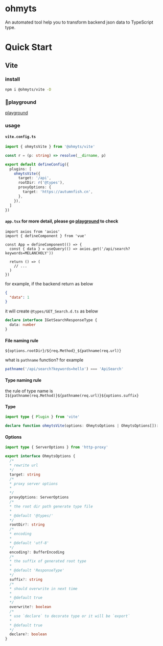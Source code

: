 # ohmyts

An automated tool help you to transform backend json data to TypeScript type.


# Quick Start

## Vite

### install
```bash
npm i @ohmyts/vite -D
```

### 🤽playground
[playground](https://stackblitz.com/edit/vitejs-vite-e1juy2?file=vite.config.ts&terminal=dev)

### usage

#### `vite.config.ts`
```ts
import { ohmytsVite } from '@ohmyts/vite'

const r = (p: string) => resolve(__dirname, p)

export default defineConfig({
  plugins: [
    ohmytsVite({
      target: '/api',
      rootDir: r('@types'),
      proxyOptions: {
        target: 'https://autumnfish.cn',
      },
    }),
  ]
})
```

#### `app.tsx` for more detail, please go [playground](https://stackblitz.com/edit/vitejs-vite-e1juy2?file=vite.config.ts&terminal=dev) to check
```tsx
import axios from 'axios'
import { defineComponent } from 'vue'

const App = defineComponent(() => {
  const { data } = useQuery(() => axios.get('/api/search?keywords=MELANCHOLY'))

  return () => (
    // ...
  )
})
```
for example, if the backend return as below

```json
{
  "data": 1
}
```

it will create `@types/GET_Search.d.ts` as below
```ts
declare interface IGetSearchResponseType {
  data: number
}
```

#### File naming rule
 `${options.rootDir}/${req.Method}_${pathname(req.url)}`

what is `pathname` function? for example

```ts
pathname('/api/search?keywords=hello') === 'ApiSearch'
```
#### Type naming rule

the rule of type name is `I${pathname(req.Method)}${pathname(req.url)}${options.suffix}`


#### Type
```ts
import type { Plugin } from 'vite'

declare function ohmytsVite(options: OhmytsOptions | OhmytsOptions[]): Plugin
```

#### Options
```ts
import type { ServerOptions } from 'http-proxy'

export interface OhmytsOptions {
  /*
  * rewrite url
  */
  target: string
  /*
  * proxy server options
  *
  */
  proxyOptions: ServerOptions
  /*
  * the root dir path generate type file
  *
  * @default '@types/'
  */
  rootDir?: string
  /*
  * encoding
  *
  * @default 'utf-8'
  */
  encoding?: BufferEncoding
  /*
  * the suffix of generated root type
  *
  * @default 'ResponseType'
  */
  suffix?: string
  /*
  * should overwrite in next time
  *
  * @default true
  */
  overwrite?: boolean
  /*
  * use `declare` to decorate type or it will be `export`
  *
  * @default true
  */
  declare?: boolean
}
```
